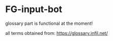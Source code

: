 # FG-input-bot

glossary part is functional at the moment!

all terms obtained from: https://glossary.infil.net/

